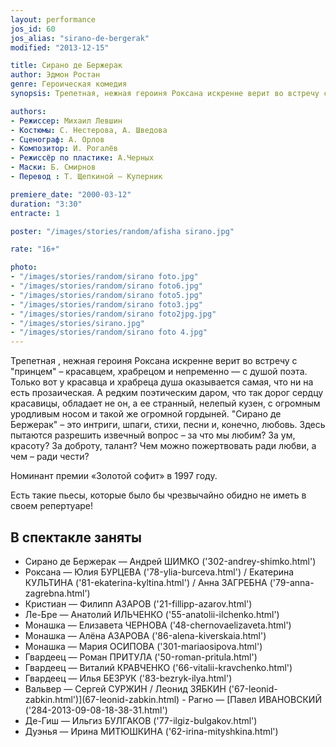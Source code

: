 ```yaml
---
layout: performance
jos_id: 60
jos_alias: "sirano-de-bergerak"
modified: "2013-12-15"

title: Сирано де Бержерак
author: Эдмон Ростан
genre: Героическая комедия
synopsis: Трепетная, нежная героиня Роксана искренне верит во встречу с «принцем» — красавцем, храбрецом и непременно — с душой поэта. Только вот у красавца и храбреца душа оказывается самая, что ни на есть прозаическая. А редким поэтическим даром, что так дорог сердцу красавицы, обладает не он, а ее странный, нелепый кузен, с огромным уродливым, но­сом и такой же огромной гордыней…

authors:
- Режиссер: Михаил Левшин
- Костюмы: С. Нестерова, А. Шведова
- Сценограф: А. Орлов
- Композитор: И. Рогалёв
- Режиссёр по пластике: А.Черных
- Маски: Б. Смирнов
- Перевод : Т. Щепкиной — Куперник

premiere_date: "2000-03-12"
duration: "3:30"
entracte: 1

poster: "/images/stories/random/afisha sirano.jpg"

rate: "16+"

photo:
- "/images/stories/random/sirano foto.jpg"
- "/images/stories/random/sirano foto6.jpg"
- "/images/stories/random/sirano foto5.jpg"
- "/images/stories/random/sirano foto3.jpg"
- "/images/stories/random/sirano foto2jpg.jpg"
- "/images/stories/sirano.jpg"
- "/images/stories/random/sirano foto 4.jpg"
---
```



Трепетная , нежная героиня Роксана искренне верит во встречу с "принцем" – красавцем, храбрецом и непременно — с душой поэта. Только вот у красавца и храбреца душа оказывается самая, что ни на есть прозаическая. А редким поэтическим даром, что так дорог сердцу красавицы, обладает не он, а ее странный, нелепый кузен, с огромным уродливым но­сом и такой же огромной гордыней. "Сирано де Бержерак" – это интриги, шпаги, стихи, песни и, конечно, лю­бовь. Здесь пытаются разрешить извечный вопрос – за что мы любим? За ум, красоту? За доброту, талант? Чем можно пожертвовать ради любви, а чем – ради чести?

Номинант премии «Золотой софит» в 1997 году.

Есть такие пьесы, которые было бы чрезвычайно обидно не иметь в своем репертуаре!


## В спектакле заняты

- Сирано де Бержерак — Андрей ШИМКО ('302-andrey-shimko.html')
- Роксана — Юлия БУРЦЕВА ('78-ylia-burceva.html') / Екатерина КУЛЬТИНА ('81-ekaterina-kyltina.html') / Анна ЗАГРЕБНА ('79-anna-zagrebna.html')
- Кристиан — Филипп АЗАРОВ ('21-fillipp-azarov.html')
- Ле-Бре — Анатолий ИЛЬЧЕНКО ('55-anatolii-ilchenko.html')
- Монашка — Елизавета ЧЕРНОВА ('48-chernovaelizaveta.html')
- Монашка — Алёна АЗАРОВА ('86-alena-kiverskaia.html')
- Монашка — Мария ОСИПОВА ('301-mariaosipova.html')
- Гвардеец — Роман ПРИТУЛА ('50-roman-pritula.html')
- Гвардеец — Виталий КРАВЧЕНКО ('66-vitalii-kravchenko.html')
- Гвардеец — Илья БЕЗРУК ('83-bezryk-ilya.html')
- Вальвер — Сергей СУРЖИН / Леонид ЗЯБКИН ('67-leonid-zabkin.html')](67-leonid-zabkin.html) - Рагно — [Павел ИВАНОВСКИЙ ('284-2013-09-08-18-38-31.html')
- Де-Гиш — Ильгиз БУЛГАКОВ ('77-ilgiz-bulgakov.html')
- Дуэнья — Ирина МИТЮШКИНА ('62-irina-mityshkina.html')
